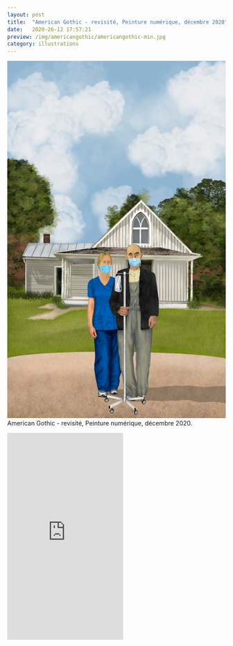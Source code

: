 ```yaml
---
layout: post
title:  "American Gothic - revisité, Peinture numérique, décembre 2020"
date:   2020-26-12 17:57:21
preview: /img/americangothic/americangothic-min.jpg
category: illustrations
---
```


![zinc](/img/americangothic/americangothic-min.jpg) 
American Gothic - revisité, Peinture numérique, décembre 2020.

<iframe src="https://www.facebook.com/plugins/video.php?height=476&href=https%3A%2F%2Fwww.facebook.com%2Ffarah.artwork%2Fvideos%2F137226674737147%2F&show_text=false&width=267" width="267" height="476" style="border:none;overflow:hidden" scrolling="no" frameborder="0" allowfullscreen="true" allow="autoplay; clipboard-write; encrypted-media; picture-in-picture; web-share" allowFullScreen="true"></iframe>



